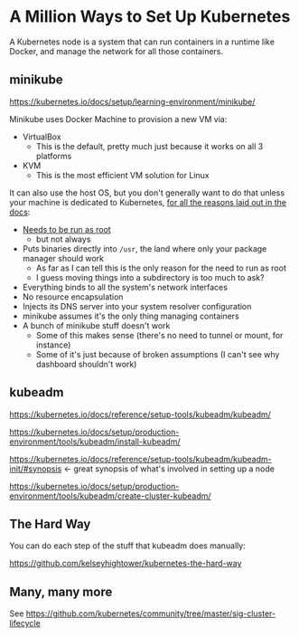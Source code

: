 # A Million Ways to Set Up Kubernetes

A Kubernetes node is a system that can run containers in a runtime like Docker, and manage the network for all those containers.

## minikube

https://kubernetes.io/docs/setup/learning-environment/minikube/

Minikube uses Docker Machine to provision a new VM via:

- VirtualBox
  - This is the default, pretty much just because it works on all 3 platforms
- KVM
  - This is the most efficient VM solution for Linux

It can also use the host OS, but you don't generally want to do that unless your machine is dedicated to Kubernetes, [for all the reasons laid out in the docs](https://github.com/kubernetes/minikube/blob/master/docs/vmdriver-none.md#can-the-none-driver-be-used-outside-of-a-vm):

- [Needs to be run as root](https://github.com/kubernetes/minikube/issues/3760)
  - but not always
- Puts binaries directly into `/usr`, the land where only your package manager should work
  - As far as I can tell this is the only reason for the need to run as root
  - I guess moving things into a subdirectory is too much to ask?
- Everything binds to all the system's network interfaces
- No resource encapsulation
- Injects its DNS server into your system resolver configuration
- minikube assumes it's the only thing managing containers
- A bunch of minikube stuff doesn't work
  - Some of this makes sense (there's no need to tunnel or mount, for instance)
  - Some of it's just because of broken assumptions (I can't see why dashboard shouldn't work)

## kubeadm

https://kubernetes.io/docs/reference/setup-tools/kubeadm/kubeadm/

https://kubernetes.io/docs/setup/production-environment/tools/kubeadm/install-kubeadm/

https://kubernetes.io/docs/reference/setup-tools/kubeadm/kubeadm-init/#synopsis <- great synopsis of what's involved in setting up a node

https://kubernetes.io/docs/setup/production-environment/tools/kubeadm/create-cluster-kubeadm/

## The Hard Way

You can do each step of the stuff that kubeadm does manually:

https://github.com/kelseyhightower/kubernetes-the-hard-way

## Many, many more

See https://github.com/kubernetes/community/tree/master/sig-cluster-lifecycle

